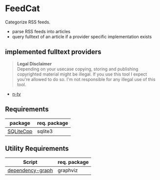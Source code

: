 # FeedCat

Categorize RSS feeds.

- parse RSS feeds into articles
- query fulltext of an article if a provider specific implementation exists 


## implemented fulltext providers
> **Legal Disclaimer**  
> Depending on your usecase copying, storing and publishing copyrighted material might be illegal. If you use this tool 
> I expect you're allowed to do so. I'm not responsible for any illegal use of this tool.
- [n-tv](https://www.n-tv.de/incoming/RSS-Feeds-von-n-tv-de-article10735026.html)

## Requirements
| package                                              | req. package |
|------------------------------------------------------| --- |
| [SQLiteCpp](https://github.com/SRombauts/SQLiteCpp/) | sqlite3 |

## Utility Requirements
| Script                                              | req. package |
| ------------------------------------------------------| --- |
| [dependency-graph](https://github.com/pvigier/dependency-graph)                               | graphviz |
